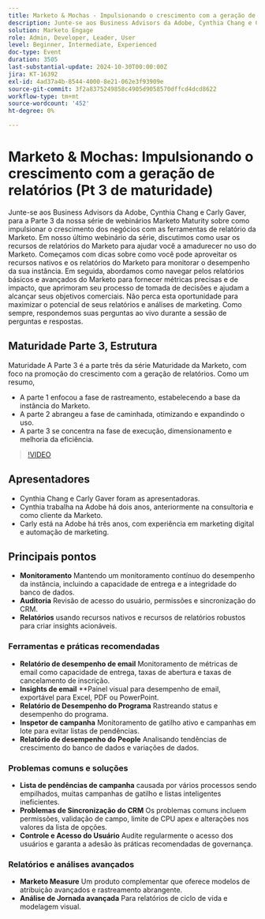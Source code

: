 ```yaml
---
title: Marketo & Mochas - Impulsionando o crescimento com a geração de relatórios (Pt 3 de maturidade)
description: Junte-se aos Business Advisors da Adobe, Cynthia Chang e Carly Gaver, para a Parte 3 da série de webinários Marketo Maturity, explorando como aproveitar as ferramentas de relatórios da Marketo para impulsionar o crescimento dos negócios, monitorar o desempenho e fornecer métricas de impacto, com perguntas e respostas ao vivo.
solution: Marketo Engage
role: Admin, Developer, Leader, User
level: Beginner, Intermediate, Experienced
doc-type: Event
duration: 3505
last-substantial-update: 2024-10-30T00:00:00Z
jira: KT-16392
exl-id: 4ad37a4b-8544-4000-8e21-062e3f93909e
source-git-commit: 3f2a8375249858c4905d9058570dffcd4dcd8622
workflow-type: tm+mt
source-wordcount: '452'
ht-degree: 0%

---
```


# Marketo &amp; Mochas: Impulsionando o crescimento com a geração de relatórios (Pt 3 de maturidade)

Junte-se aos Business Advisors da Adobe, Cynthia Chang e Carly Gaver, para a Parte 3 da nossa série de webinários Marketo Maturity sobre como impulsionar o crescimento dos negócios com as ferramentas de relatório da Marketo. Em nosso último webinário da série, discutimos como usar os recursos de relatórios do Marketo para ajudar você a amadurecer no uso do Marketo. Começamos com dicas sobre como você pode aproveitar os recursos nativos e os relatórios do Marketo para monitorar o desempenho da sua instância. Em seguida, abordamos como navegar pelos relatórios básicos e avançados do Marketo para fornecer métricas precisas e de impacto, que aprimoram seu processo de tomada de decisões e ajudam a alcançar seus objetivos comerciais. Não perca esta oportunidade para maximizar o potencial de seus relatórios e análises de marketing. Como sempre, respondemos suas perguntas ao vivo durante a sessão de perguntas e respostas.

## Maturidade Parte 3, Estrutura

Maturidade A Parte 3 é a parte três da série Maturidade da Marketo, com foco na promoção do crescimento com a geração de relatórios. Como um resumo,

* A parte 1 enfocou a fase de rastreamento, estabelecendo a base da instância do Marketo.
* A parte 2 abrangeu a fase de caminhada, otimizando e expandindo o uso.
* A parte 3 se concentra na fase de execução, dimensionamento e melhoria da eficiência.

>[!VIDEO](https://video.tv.adobe.com/v/3435407/?learn=on)

## Apresentadores

* Cynthia Chang e Carly Gaver foram as apresentadoras.
* Cynthia trabalha na Adobe há dois anos, anteriormente na consultoria e como cliente da Marketo.
* Carly está na Adobe há três anos, com experiência em marketing digital e automação de marketing.

## Principais pontos

* **Monitoramento** Mantendo um monitoramento contínuo do desempenho da instância, incluindo a capacidade de entrega e a integridade do banco de dados.
* **Auditoria** Revisão de acesso do usuário, permissões e sincronização do CRM.
* **Relatórios** usando recursos nativos e recursos de relatórios robustos para criar insights acionáveis.

### Ferramentas e práticas recomendadas

* **Relatório de desempenho de email** Monitoramento de métricas de email como capacidade de entrega, taxas de abertura e taxas de cancelamento de inscrição.
* **Insights de email** **Painel visual para desempenho de email, exportável para Excel, PDF ou PowerPoint.
* **Relatório de Desempenho do Programa** Rastreando status e desempenho do programa.
* **Inspetor de campanha** Monitoramento de gatilho ativo e campanhas em lote para evitar listas de pendências.
* **Relatório de desempenho do People** Analisando tendências de crescimento do banco de dados e variações de dados.

### Problemas comuns e soluções

* **Lista de pendências de campanha** causada por vários processos sendo empilhados, muitas campanhas de gatilho e listas inteligentes ineficientes.
* **Problemas de Sincronização do CRM** Os problemas comuns incluem permissões, validação de campo, limite de CPU apex e alterações nos valores da lista de opções.
* **Controle e Acesso do Usuário** Audite regularmente o acesso dos usuários e garanta a adesão às práticas recomendadas de governança.

### Relatórios e análises avançados

* **Marketo Measure** Um produto complementar que oferece modelos de atribuição avançados e rastreamento abrangente.
* **Análise de Jornada avançada** Para relatórios de ciclo de vida e modelagem visual.
